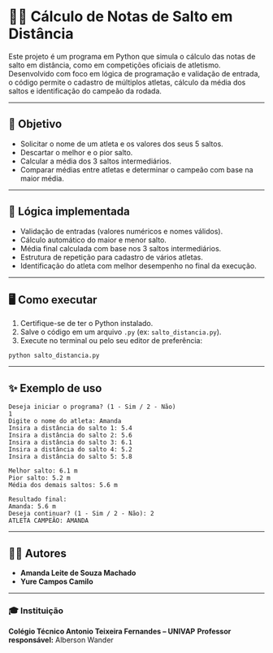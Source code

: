 # 🏃‍♀️ Cálculo de Notas de Salto em Distância

Este projeto é um programa em Python que simula o cálculo das notas de salto em distância, como em competições oficiais de atletismo. Desenvolvido com foco em lógica de programação e validação de entrada, o código permite o cadastro de múltiplos atletas, cálculo da média dos saltos e identificação do campeão da rodada.

---

## 🎯 Objetivo

* Solicitar o nome de um atleta e os valores dos seus 5 saltos.
* Descartar o melhor e o pior salto.
* Calcular a média dos 3 saltos intermediários.
* Comparar médias entre atletas e determinar o campeão com base na maior média.

---

## 🧠 Lógica implementada

* Validação de entradas (valores numéricos e nomes válidos).
* Cálculo automático do maior e menor salto.
* Média final calculada com base nos 3 saltos intermediários.
* Estrutura de repetição para cadastro de vários atletas.
* Identificação do atleta com melhor desempenho no final da execução.

---

## 🖥️ Como executar

1. Certifique-se de ter o Python instalado.
2. Salve o código em um arquivo `.py` (ex: `salto_distancia.py`).
3. Execute no terminal ou pelo seu editor de preferência:

```
python salto_distancia.py
```

---

## ✨ Exemplo de uso

```
Deseja iniciar o programa? (1 - Sim / 2 - Não)
1
Digite o nome do atleta: Amanda
Insira a distância do salto 1: 5.4
Insira a distância do salto 2: 5.6
Insira a distância do salto 3: 6.1
Insira a distância do salto 4: 5.2
Insira a distância do salto 5: 5.8

Melhor salto: 6.1 m
Pior salto: 5.2 m
Média dos demais saltos: 5.6 m

Resultado final:
Amanda: 5.6 m
Deseja continuar? (1 - Sim / 2 - Não): 2
ATLETA CAMPEÃO: AMANDA
```

---

## 👩‍💻 Autores

* **Amanda Leite de Souza Machado**
* **Yure Campos Camilo**

---

### 🎓 Instituição

**Colégio Técnico Antonio Teixeira Fernandes – UNIVAP**
**Professor responsável:** Alberson Wander

